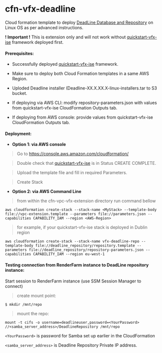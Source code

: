 # cfn-vfx-deadline

Cloud formation template to deploy [DeadLine Database and Repository](https://docs.thinkboxsoftware.com/products/deadline/10.0/1_User%20Manual/manual/install-db-repo.html) on Linux OS
as per advanced instructions.

**! Important !**
This is extension only and will not work without [quickstart-vfx-ise](https://github.com/aws-quickstart/quickstart-vfx-ise) framework deployed first.

#### Prerequisites:
- Successfully deployed [quickstart-vfx-ise](https://github.com/aws-quickstart/quickstart-vfx-ise) framework.

- Make sure to deploy both Cloud Formation templates in a same AWS Region.

- Uploded Deadline installer (Deadline-XX.X.XX.X-linux-installers.tar to S3 bucket.

- If deploying via AWS CLI: modify repository-parameters.json with values from quickstart-vfx-ise CloudFormation Outputs tab.

- If deploying from AWS console: provide values from quickstart-vfx-ise CloudFormation Outputs tab.

#### Deployment:

- **Option 1: via AWS console**
> Go to https://console.aws.amazon.com/cloudformation/

> Double check that [quickstart-vfx-ise](https://github.com/aws-quickstart/quickstart-vfx-ise) is in Status CREATE COMPLETE.

> Upload the template file and fill in required Parameters.

> Create Stack 

- **Option 2: via AWS Command Line**
> from within the cfn-vpc-vfx-extension directory run command bellow 

`aws cloudformation create-stack --stack-name <MyStack> --template-body file://vpc-extension.template --parameters file://parameters.json --capabilities CAPABILITY_IAM --region <AWS-Region>`

> for example, if your quickstart-vfx-ise stack is deployed in Dublin region

`aws cloudformation create-stack --stack-name vfx-deadline-repo --template-body file://deadline_repository/repository.template --parameters file://deadline_repository/repository-parameters.json --capabilities CAPABILITY_IAM --region eu-west-1`

#### Testing connection from RenderFarm instance to DeadLine repository instance:

Start session to RenderFarm instance (use SSM Session Manager to connect)

> create mount point:

`$ mkdir /mnt/repo`

> mount the repo: 

`mount -t cifs -o username=deadlineuser,password=<YourPassword> //<samba_server_address>/DeadlineRepository /mnt/repo`

`<YourPassword>` is password for Samba set up earlier in the CloudFormation

`<samba_server_address>` is Deadline Repository Private IP address.
